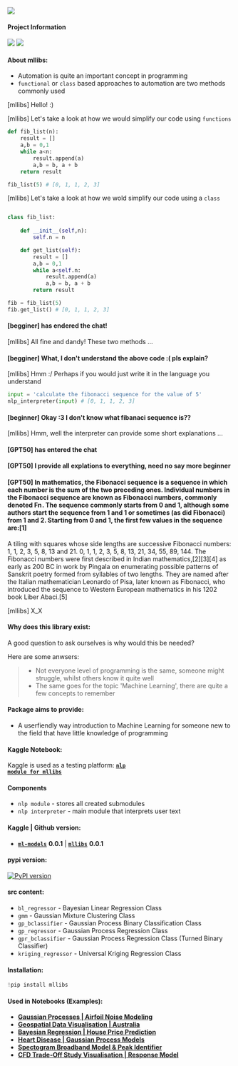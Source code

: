 ![](https://i.imgur.com/Q5se6Al.jpg)

#### **Project Information**
![](https://camo.githubusercontent.com/d38e6cc39779250a2835bf8ed3a72d10dbe3b05fa6527baa3f6f1e8e8bd056bf/68747470733a2f2f696d672e736869656c64732e696f2f62616467652f436f64652d507974686f6e2d696e666f726d6174696f6e616c3f7374796c653d666c6174266c6f676f3d707974686f6e266c6f676f436f6c6f723d776869746526636f6c6f723d326262633861) ![](https://badgen.net/badge/status/WIP/blue) 

#### **About mllibs:**
- Automation is quite an important concept in programming
- `functional` or `class` based approaches to automation are two methods commonly used

[mllibs] Hello! :)

[mllibs] Let's take a look at how we would simplify our code using `functions`

```python
def fib_list(n):
    result = []
    a,b = 0,1
    while a<n:
        result.append(a)
        a,b = b, a + b
    return result

fib_list(5) # [0, 1, 1, 2, 3]
```

[mllibs] Let's take a look at how we wold simplify our code using a `class`

```python

class fib_list:
    
    def __init__(self,n):
        self.n = n

    def get_list(self):
        result = []
        a,b = 0,1
        while a<self.n:
            result.append(a)
            a,b = b, a + b
        return result

fib = fib_list(5)
fib.get_list() # [0, 1, 1, 2, 3]
```

#### [begginer] has endered the chat!

[mllibs] All fine and dandy! These two methods ...

#### [begginer] What, I don't understand the above code :( pls explain? 

[mllibs] Hmm :/ Perhaps if you would just write it in the language you understand 

```python
input = 'calculate the fibonacci sequence for the value of 5'
nlp_interpreter(input) # [0, 1, 1, 2, 3]
```

#### [beginner] Okay :3 I don't know what fibanaci sequence is??

[mllibs] Hmm, well the interpreter can provide some short explanations ...

#### [GPT50] has entered the chat 
#### [GPT50] I provide all explations to everything, need no say more beginner
#### [GPT50] In mathematics, the Fibonacci sequence is a sequence in which each number is the sum of the two preceding ones. Individual numbers in the Fibonacci sequence are known as Fibonacci numbers, commonly denoted Fn . The sequence commonly starts from 0 and 1, although some authors start the sequence from 1 and 1 or sometimes (as did Fibonacci) from 1 and 2. Starting from 0 and 1, the first few values in the sequence are:[1]


A tiling with squares whose side lengths are successive Fibonacci numbers: 1, 1, 2, 3, 5, 8, 13 and 21.
0, 1, 1, 2, 3, 5, 8, 13, 21, 34, 55, 89, 144.
The Fibonacci numbers were first described in Indian mathematics,[2][3][4] as early as 200 BC in work by Pingala on enumerating possible patterns of Sanskrit poetry formed from syllables of two lengths. They are named after the Italian mathematician Leonardo of Pisa, later known as Fibonacci, who introduced the sequence to Western European mathematics in his 1202 book Liber Abaci.[5] 

[mllibs] X_X


#### **Why does this library exist:**

A good question to ask ourselves is why would this be needed?

Here are some anwsers:
> - Not everyone level of programming is the same, someone might struggle, whilst others know it quite well
> - The same goes for the topic 'Machine Learning', there are quite a few concepts to remember


#### **Package aims to provide:**
- A userfiendly way introduction to Machine Learning for someone new to the field that have little knowledge of programming


#### **Kaggle Notebook:**

Kaggle is used as a testing platform: **<code>[nlp module for mllibs](https://www.kaggle.com/code/shtrausslearning/nlp-nlp-module-for-mllibs)</code>**


#### **Components**
- `nlp module` - stores all created submodules 
- `nlp interpreter` - main module that interprets user text


#### **Kaggle** | **Github** version: 
- **<code>[ml-models](https://www.kaggle.com/datasets/shtrausslearning/ml-models)</code>** **0.0.1** | **<code>[mllibs](https://github.com/shtrausslearning/mllibs)</code>** **0.0.1**

#### pypi version:
[![PyPI version](https://badge.fury.io/py/mllibs.svg)](https://badge.fury.io/py/mllibs)

#### **src** content:
- `bl_regressor` - Bayesian Linear Regression Class
- `gmm` - Gaussian Mixture Clustering Class
- `gp_bclassifier` - Gaussian Process Binary Classification Class
- `gp_regressor` - Gaussian Process Regression Class
- `gpr_bclassifier` - Gaussian Process Regression Class (Turned Binary Classifier)
- `kriging_regressor` - Universal Kriging Regression Class

#### Installation:

```python
!pip install mllibs
```

#### **Used in Notebooks (Examples):**
- **[Gaussian Processes | Airfoil Noise Modeling](https://www.kaggle.com/code/shtrausslearning/gaussian-processes-airfoil-noise-modeling)**
- **[Geospatial Data Visualisation | Australia](https://www.kaggle.com/code/shtrausslearning/geospatial-data-visualisation-australia)**
- **[Bayesian Regression | House Price Prediction](https://www.kaggle.com/code/shtrausslearning/bayesian-regression-house-price-prediction)**
- **[Heart Disease | Gaussian Process Models](https://www.kaggle.com/code/shtrausslearning/heart-disease-gaussian-process-models)**
- **[Spectogram Broadband Model & Peak Identifier](https://www.kaggle.com/code/shtrausslearning/spectogram-broadband-model-peak-identifier)**
- **[CFD Trade-Off Study Visualisation | Response Model](https://www.kaggle.com/code/shtrausslearning/cfd-trade-off-study-visualisation-response-model)** 
